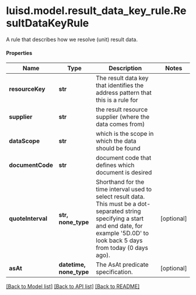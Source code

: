 # luisd.model.result_data_key_rule.ResultDataKeyRule

A rule that describes how we resolve (unit) result data.

#### Properties
Name | Type | Description | Notes
------------ | ------------- | ------------- | -------------
**resourceKey** | **str** | The result data key that identifies the address pattern that this is a rule for | 
**supplier** | **str** | the result resource supplier (where the data comes from) | 
**dataScope** | **str** | which is the scope in which the data should be found | 
**documentCode** | **str** | document code that defines which document is desired | 
**quoteInterval** | **str, none_type** | Shorthand for the time interval used to select result data. This must be a dot-separated string              specifying a start and end date, for example &#x27;5D.0D&#x27; to look back 5 days from today (0 days ago). | [optional] 
**asAt** | **datetime, none_type** | The AsAt predicate specification. | [optional] 

[[Back to Model list]](../../README.md#documentation-for-models) [[Back to API list]](../../README.md#documentation-for-api-endpoints) [[Back to README]](../../README.md)

